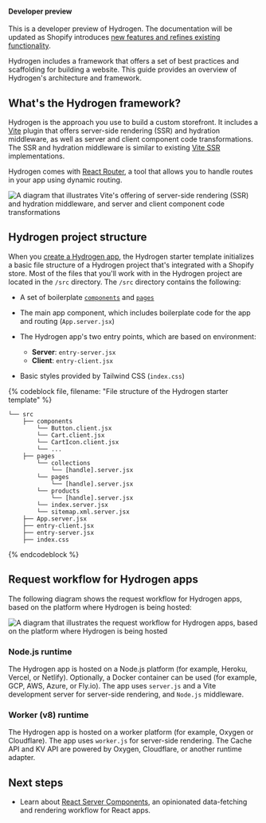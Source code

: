 <aside class="note beta">
<h4>Developer preview</h4>

<p>This is a developer preview of Hydrogen. The documentation will be updated as Shopify introduces <a href="https://github.com/Shopify/hydrogen/releases">new features and refines existing functionality</a>.</p>

</aside>

Hydrogen includes a framework that offers a set of best practices and scaffolding for building a website. This guide provides an overview of Hydrogen's architecture and framework.

## What's the Hydrogen framework?

Hydrogen is the approach you use to build a custom storefront. It includes a [Vite](https://vitejs.dev/) plugin that offers server-side rendering (SSR) and hydration middleware, as well as server and client component code transformations.
The SSR and hydration middleware is similar to existing [Vite SSR](https://vitejs.dev/guide/ssr.html) implementations.

Hydrogen comes with [React Router](https://reactrouter.com/), a tool that allows you to handle routes in your app using dynamic routing.

![A diagram that illustrates Vite's offering of server-side rendering (SSR) and hydration middleware, and server and client component code transformations](/assets/custom-storefronts/hydrogen/hydrogen-framework-overview.png)

## Hydrogen project structure

When you [create a Hydrogen app](/custom-storefronts/hydrogen/getting-started/create#step-1-create-a-new-hydrogen-app), the Hydrogen starter template initializes a basic file structure of a Hydrogen project that's integrated with a Shopify store. Most of the files that you'll work with in the Hydrogen project are located in the `/src` directory. The `/src` directory contains the following:

- A set of boilerplate [`components`](/custom-storefronts/hydrogen/getting-started#components) and [`pages`](/custom-storefronts/hydrogen/getting-started#pages)
- The main app component, which includes boilerplate code for the app and routing (`App.server.jsx`)
- The Hydrogen app's two entry points, which are based on environment:

  - **Server**: `entry-server.jsx`
  - **Client**: `entry-client.jsx`

- Basic styles provided by Tailwind CSS (`index.css`)

{% codeblock file, filename: "File structure of the Hydrogen starter template" %}

```
└── src
    ├── components
        └── Button.client.jsx
        └── Cart.client.jsx
        └── CartIcon.client.jsx
        └── ...
    ├── pages
        └── collections
            └── [handle].server.jsx
        └── pages
            └── [handle].server.jsx
        └── products
            └── [handle].server.jsx
        └── index.server.jsx
        └── sitemap.xml.server.jsx
    ├── App.server.jsx
    ├── entry-client.jsx
    ├── entry-server.jsx
    ├── index.css
```

{% endcodeblock %}

## Request workflow for Hydrogen apps

The following diagram shows the request workflow for Hydrogen apps, based on the platform where Hydrogen is being hosted:

![A diagram that illustrates the request workflow for Hydrogen apps, based on the platform where Hydrogen is being hosted](/assets/custom-storefronts/hydrogen/hydrogen-server-entry-points.png)

### Node.js runtime

The Hydrogen app is hosted on a Node.js platform (for example, Heroku, Vercel, or Netlify). Optionally, a Docker container can be used (for example, GCP, AWS, Azure, or Fly.io). The app uses `server.js` and a Vite development server for server-side rendering, and `Node.js` middleware.

### Worker (v8) runtime

The Hydrogen app is hosted on a worker platform (for example, Oxygen or Cloudflare). The app uses `worker.js` for server-side rendering. The Cache API and KV API are powered by Oxygen, Cloudflare, or another runtime adapter.

## Next steps

- Learn about [React Server Components](/custom-storefronts/hydrogen/framework/react-server-components), an opinionated data-fetching and rendering workflow for React apps.
